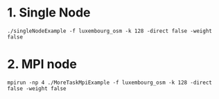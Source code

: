 # 1. Single Node
```
./singleNodeExample -f luxembourg_osm -k 128 -direct false -weight false
```

# 2. MPI node
```
mpirun -np 4 ./MoreTaskMpiExample -f luxembourg_osm -k 128 -direct false -weight false
```
